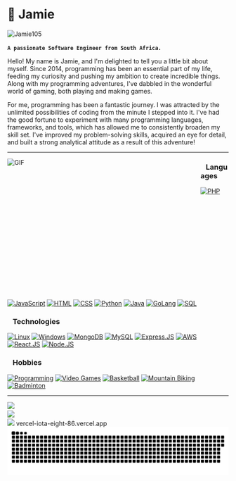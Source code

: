 # 👋 Jamie

<p align="left"> <img src="https://komarev.com/ghpvc/?username=jamie105&label=Profile%20views&color=0e75b6&style=flat" alt="Jamie105" /> </p>

**`A passionate Software Engineer from South Africa.`**

Hello! My name is Jamie, and I'm delighted to tell you a little bit about myself. Since 2014, programming has been an essential part of my life, feeding my curiosity and pushing my ambition to create incredible things. Along with my programming adventures, I've dabbled in the wonderful world of gaming, both playing and making games.

For me, programming has been a fantastic journey. I was attracted by the unlimited possibilities of coding from the minute I stepped into it. I've had the good fortune to experiment with many programming languages, frameworks, and tools, which has allowed me to consistently broaden my skill set. I've improved my problem-solving skills, acquired an eye for detail, and built a strong analytical attitude as a result of this adventure!
   
---

<p><img align="left" alt="GIF" src="https://miro.medium.com/max/1360/0*7Q3yvSIv_t0ioJ-Z.gif" width="440px" height="320px"/></p>

### ⠀Languages

 [![PHP](https://img.shields.io/badge/-PHP-000?&logo=PHP)](https://www.php.net)
 [![JavaScript](https://img.shields.io/badge/-JavaScript-000?&logo=JavaScript)](https://www.javascript.com)
 [![HTML](https://img.shields.io/badge/-HTML-000?&logo=html5)](https://www.html.com)
 [![CSS](https://img.shields.io/badge/-CSS-000?&logo=css3)](https://en.wikipedia.org/wiki/CSS)
 [![Python](https://img.shields.io/badge/-Python-000?&logo=Python)](https://www.python.org)
 [![Java](https://img.shields.io/badge/-Java-000?&logo=Java&logoColor=007396)](https://www.java.com)
 [![GoLang](https://img.shields.io/badge/-Go-000?&logo=Go)](https://en.wikipedia.org/wiki/Go_(programming_language))
 [![SQL](https://img.shields.io/badge/-SQL-000?&logo=MySQL)](https://en.wikipedia.org/wiki/SQL)

### ⠀Technologies

 [![Linux](https://img.shields.io/badge/-Linux-000?&logo=Linux)](https://www.linux.org)
 [![Windows](https://img.shields.io/badge/-Windows-000?&logo=Windows)](https://www.microsoft.com/windows)
 [![MongoDB](https://img.shields.io/badge/-MongoDB-000?&logo=MongoDB)](https://www.mongodb.com)
 [![MySQL](https://img.shields.io/badge/-MySQL-000?&logo=MySQL)](https://www.mysql.com)
 [![Express.JS](https://img.shields.io/badge/-Express.JS-000?&logo=Express)](https://www.expressjs.com)
 [![AWS](https://img.shields.io/badge/-AWS-000?&logo=Amazon-AWS&logoColor=F90)](https://aws.amazon.com)
 [![React.JS](https://img.shields.io/badge/-React.JS-000?&logo=React)](https://www.reactjs.org)
 [![Node.JS](https://img.shields.io/badge/-Node.JS-000?&logo=node.js)](https://www.nodejs.org)

### ⠀Hobbies

 [![Programming](https://img.shields.io/badge/-💻 Programming-000)](https://en.wikipedia.org/wiki/Computer_programming)
 [![Video Games](https://img.shields.io/badge/-🎮 Video Games-000)](https://wikipedia.org/wiki/Video_game)
 [![Basketball](https://img.shields.io/badge/-🏀 Basketball-000)](https://en.wikipedia.org/wiki/Basketball)
 [![Mountain Biking](https://img.shields.io/badge/-⛰️ Mountain Biking-000)](en.wikipedia.org/wiki/Mountain_biking)
 [![Badminton](https://img.shields.io/badge/-🏸 Badminton-000)](https://wikipedia.org/wiki/Badminton)

---

![](vercel-iota-eight-86.vercel.app/api?username=jamie105&theme=dark&hide_border=false&include_all_commits=false&count_private=false)<br/>
![](https://github-readme-streak-stats.herokuapp.com/?user=jamie105&theme=dark&hide_border=false)<br/>
![](vercel-iota-eight-86.vercel.app/api/top-langs/?username=jamie105&theme=dark&hide_border=false&include_all_commits=false&count_private=false&layout=compact)
vercel-iota-eight-86.vercel.app
![Snake animation](https://github.com/jaiswaladi246/jaiswaladi246/blob/output/github-contribution-grid-snake.svg)
